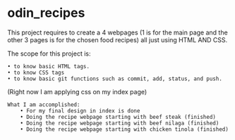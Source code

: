# odin_recipes

This project requires to create a 4 webpages (1 is for the main page and the other 3 pages is for the chosen food recipes) all just using HTML AND CSS.

The scope for this project is:

    • to know basic HTML tags.
    • to know CSS tags
    • to know basic git functions such as commit, add, status, and push.

(Right now I am applying css on my index page)

    What I am accomplished:
        • For my final design in index is done
        • Doing the recipe webpage starting with beef steak (finished)
        • Doing the recipe webpage starting with beef nilaga (finished)
        • Doing the recipe webpage starting with chicken tinola (finished)